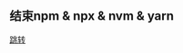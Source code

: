 <!--
 * @Author: xiuquanxu
 * @Company: kaochong
 * @Date: 2020-03-09 00:17:25
 * @LastEditors: xiuquanxu
 * @LastEditTime: 2020-03-09 00:19:12
 -->
## 结束npm & npx & nvm & yarn  

<a href="./1.md">跳转</a>